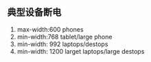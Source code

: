 
##  典型设备断电
1. max-width:600 phones
2. min-width:768 tablet/large phone
3. min-width: 992 laptops/destops
4. min-width: 1200 larget laptops/large destops